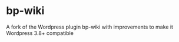 bp-wiki
=======

A fork of the Wordpress plugin bp-wiki with improvements to make it Wordpress 3.8+ compatible
